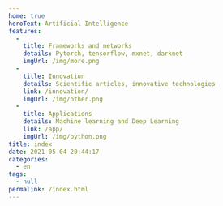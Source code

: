 ```yaml
---
home: true
heroText: Artificial Intelligence
features: 
  - 
    title: Frameworks and networks
    details: Pytorch, tensorflow, mxnet, darknet
    imgUrl: /img/more.png
  - 
    title: Innovation
    details: Scientific articles, innovative technologies
    link: /innovation/
    imgUrl: /img/other.png
  - 
    title: Applications
    details: Machine learning and Deep Learning
    link: /app/
    imgUrl: /img/python.png
title: index
date: 2021-05-04 20:44:17
categories: 
  - en
tags: 
  - null
permalink: /index.html
---
```

